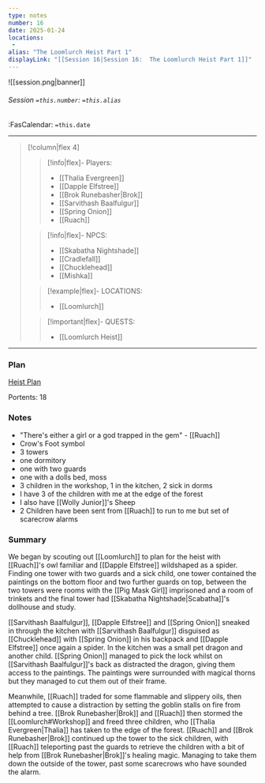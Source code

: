 ```yaml
---
type: notes
number: 16
date: 2025-01-24
locations:
 - 
alias: "The Loomlurch Heist Part 1"
displayLink: "[[Session 16|Session 16:  The Loomlurch Heist Part 1]]"
---
```


![[session.png|banner]]
###### Session `=this.number`: `=this.alias`
<span class="sub2">:FasCalendar: `=this.date` </span>
___

> [!column|flex 4]
> 
>> [!info|flex]- Players:
>> - [[Thalia Evergreen]]
>> - [[Dapple Elfstree]]
>> - [[Brok Runebasher|Brok]]
>> - [[Sarvithash Baalfulgur]]
>> - [[Spring Onion]]
>> - [[Ruach]]
> 
>> [!info|flex]- NPCS:
>> - [[Skabatha Nightshade]]
>> - [[Cradlefall]]
>> - [[Chucklehead]]
>> - [[Mishka]]
>
>> [!example|flex]- LOCATIONS:
>> - [[Loomlurch]]
>
>> [!important|flex]- QUESTS:
>> - [[Loomlurch Heist]]

---

### Plan
[Heist Plan](https://docs.google.com/document/d/135NYdC3dvopqv6BZuTKh5k5Pqq-4rq-2sfLoGfpQLRY/edit?tab=t.0#heading=h.yy82pja66pzg)

Portents: 18

### Notes
- "There's either a girl or a god trapped in the gem" - [[Ruach]]
- Crow's Foot symbol
- 3 towers
- one dormitory
- one with two guards
- one with a dolls bed, moss
- 3 children in the workshop, 1 in the kitchen, 2 sick in dorms
- I have 3 of the children with me at the edge of the forest
- I also have [[Wolly Junior]]'s Sheep
- 2 Children have been sent from [[Ruach]] to run to me but set of scarecrow alarms

### Summary
We began by scouting out [[Loomlurch]] to plan for the heist with [[Ruach]]'s owl familiar and [[Dapple Elfstree]] wildshaped as a spider. Finding one tower with two guards and a sick child, one tower contained the paintings on the bottom floor and two further guards on top, between the two towers were rooms with the [[Pig Mask Girl]] imprisoned and a room of trinkets and the final tower had [[Skabatha Nightshade|Scabatha]]'s dollhouse and study. 

[[Sarvithash Baalfulgur]], [[Dapple Elfstree]] and [[Spring Onion]] sneaked in through the kitchen with [[Sarvithash Baalfulgur]] disguised as [[Chucklehead]] with [[Spring Onion]] in his backpack and [[Dapple Elfstree]] once again a spider. In the kitchen was a small pet dragon and another child. [[Spring Onion]] managed to pick the lock whilst on [[Sarvithash Baalfulgur]]'s back as distracted the dragon, giving them access to the paintings. The paintings were surrounded with magical thorns but they managed to cut them out of their frame. 

Meanwhile, [[Ruach]] traded for some flammable and slippery oils, then attempted to cause a distraction by setting the goblin stalls on fire from behind a tree. [[Brok Runebasher|Brok]] and [[Ruach]] then stormed the [[Loomlurch#Workshop]] and freed three children, who [[Thalia Evergreen|Thalia]] has taken to the edge of the forest. [[Ruach]] and [[Brok Runebasher|Brok]] continued up the tower to the sick children, with [[Ruach]] teleporting past the guards to retrieve the children with a bit of help from [[Brok Runebasher|Brok]]'s healing magic. Managing to take them down the outside of the tower, past some scarecrows who have sounded the alarm.  


